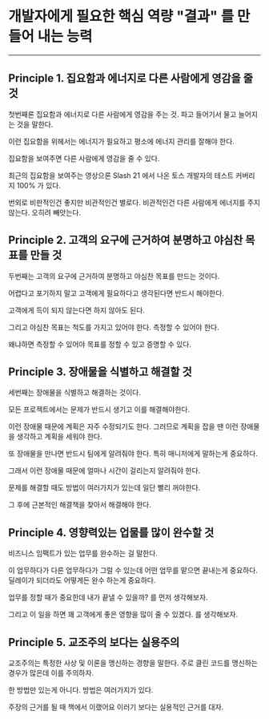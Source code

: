 # 개발자에게 필요한 핵심 역량 "결과" 를 만들어 내는 능력

***

## Principle 1. 집요함과 에너지로 다른 사람에게 영감을 줄 것

첫번째론 집요함과 에너지로 다른 사람에게 영감을 주는 것. 파고 들어기서 물고 늘어지는 것을 말한다.

이런 집요함을 위헤서는 에너지가 필요하고 평소에 에너지 관리를 잘해야 한다. 

집요함을 보여주면 다른 사람에게 영감을 줄 수 있다.

최근의 집요함을 보여주는 영상으론 Slash 21 에서 나온 토스 개발자의 테스트 커버리지 100% 가 있다. 

번외로 비판적인건 좋지만 비관적인건 별로다. 비관적인건 다른 사람에게 에너지를 주지 않는다. 오히려 빼앗는다. 

## Principle 2. 고객의 요구에 근거하여 분명하고 야심찬 목표를 만들 것

두번째는 고객의 요구에 근거하여 분명하고 야심찬 목표를 만드는 것이다. 

어렵다고 포기하지 말고 고객에게 필요하다고 생각된다면 반드시 해야한다.

고객에게 득이 되지 않는다면 하지 않아도 된다. 

그리고 야심찬 목표는 척도를 가지고 있어야 한다. 측정할 수 있어야 한다. 

왜냐하면 측정할 수 있어야 목표를 정할 수 있고 증명할 수 있다.  

## Principle 3. 장애물을 식별하고 해결할 것

세번째는 장애물을 식별하고 해결하는 것이다.

모든 프로젝트에서는 문제가 반드시 생기고 이를 해결해야한다. 

이런 장애물 때문에 계획은 자주 수정되기도 한다. 그러므로 계획을 잡을 땐 이런 장애물을 생각하고 계획을 세워야 한다.

또 장애물을 만나면 반드시 팀에게 알려줘야 한다. 특히 매니저에게 말하는게 중요하다.

그래서 이런 장애물 때문에 얼마나 시간이 걸리는지 알려줘야 한다.

문제를 해결할 때도 방법이 여러가지가 있는데 일단 빨리 꺼야한다.

그 후에 근본적인 해결책을 찾아서 해결해야 한다. 

## Principle 4. 영향력있는 업물를 많이 완수할 것

비즈니스 임팩트가 있는 업무를 완수하는 걸 말한다.

이 업무하다가 다른 업무하다가 그럴 수 있는데 어떤 업무를 맡으면 끝내는게 중요하다. 딜레이가 되더라도 어떻게든 완수 하는게 중요하다. 

업무를 정할 때가 중요한데 내가 끝낼 수 있을까? 를 먼저 생각해보자. 

그리고 이 일을 하면 꽤 고객에게 좋은 영향을 많이 줄 수 있겠다. 를 생각해보자. 

## Principle 5. 교조주의 보다는 실용주의 

교조주의는 특정한 사상 및 이론을 맹신하는 경향을 말한다. 주로 클린 코드를 맹신하는 경우가 많은데 이를 주의하자. 

한 방법만 있는게 아니다. 방법은 여러가지가 있다. 

주장의 근거를 될 때 책에서 이랬어요 이러기 보다는 실용적인 근거를 대자.  
